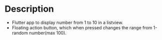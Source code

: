 # Description
* Flutter app to display number from 1 to 10 in a listview.
* Floating action button, which when pressed changes the range from 1-random number(max 100).
